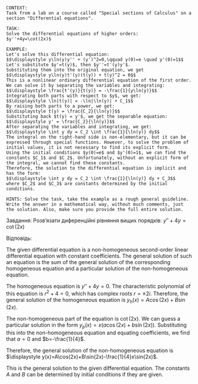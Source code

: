 ```
CONTEXT:
Task from a lab on a course called "Special sections of Calculus" on a section "Differential equations".

TASK:
Solve the differential equations of higher orders:
$y''+4y=\cot(2x)$

EXAMPLE:
Let's solve this differential equation:
$$\displaystyle y\ln(y)y'' + (y')^2=0,\qquad y(0)=e \quad y'(0)=1$$
Let's substitute $y'=t(y)$, then $y''=t'(y)y'$.
Substituting them into the original equation, we get
$$\displaystyle y\ln(y)t'(y)(t(y)) + t(y)^2 = 0$$
This is a nonlinear ordinary differential equation of the first order. We can solve it by separating the variables and integrating:
$$\displaystyle \frac{t'(y)}{t(y)} = -\frac{1}{y\ln(y)}$$
Integrating both parts with respect to $y$, we get:
$$\displaystyle \ln|t(y)| = -\ln|\ln(y)| + C_1$$
By raising both parts to a power, we get:
$$\displaystyle t(y) = \frac{C_2}{\ln(y)}$$
Substituting back $t(y) = y'$, we get the separable equation:
$$\displaystyle y' = \frac{C_2}{\ln(y)}$$
After separating the variables and integrating, we get:
$$\displaystyle \int y dy = C_2 \int \frac{1}{\ln(y)} dy$$
The integral on the right-hand side is non-elementary, but it can be expressed through special functions. However, to solve the problem of initial values, it is not necessary to find its explicit form.
Using the initial conditions $y(0)=e$ and $y'(0)=1$, we can find the constants $C_1$ and $C_2$. Unfortunately, without an explicit form of the integral, we cannot find these constants.
Therefore, the solution to the differential equation is implicit and has the form:
$$\displaystyle \int y dy = C_2 \int \frac{1}{\ln(y)} dy + C_3$$
where $C_2$ and $C_3$ are constants determined by the initial conditions.

HINTS: Solve the task, take the example as a rough general guideline. Write the answer in a mathematical way, without much comments, just the solution. Also, make sure you provide the full entire solution.
```

Завдання:
Розв’язати диференційні рівняння вищих порядків:
$\displaystyle y''+4y=\cot(2x)$

Відповідь:

The given differential equation is a non-homogeneous second-order linear differential equation with constant coefficients. The general solution of such an equation is the sum of the general solution of the corresponding homogeneous equation and a particular solution of the non-homogeneous equation.

The homogeneous equation is $\displaystyle y''+4y=0$. The characteristic polynomial of this equation is $\displaystyle r^2+4=0$, which has complex roots $r=\pm 2i$. Therefore, the general solution of the homogeneous equation is $\displaystyle y_h(x)=A\cos(2x)+B\sin(2x)$.

The non-homogeneous part of the equation is $\cot(2x)$. We can guess a particular solution in the form $\displaystyle y_p(x)=x(a\cos(2x)+b\sin(2x))$. Substituting this into the non-homogeneous equation and equating coefficients, we find that $a=0$ and $b=-\frac{1}{4}$.

Therefore, the general solution of the non-homogeneous equation is $\displaystyle y(x)=A\cos(2x)+B\sin(2x)-\frac{1}{4}x\sin(2x)$.

This is the general solution to the given differential equation. The constants $A$ and $B$ can be determined by initial conditions if they are given.
